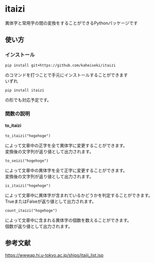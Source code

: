 # itaizi
異体字と常用字の間の変換をすることができるPythonパッケージです

<!-- ## demo -->


## 使い方
### インストール
```
pip install git+https://github.com/kaheiseki/itaizi
```
のコマンドを打つことで手元にインストールすることができます  
いずれ
```
pip install itaizi
```
の形でも対応予定です。

### 関数の説明
#### to_itaizi
```
to_itaizi("hogehoge")
```
によって文章中の正字を全て異体字に変更することができます。  
変換後の文字列が返り値として出力されます。


```
to_seizi("hogehoge")
```
によって文章中の異体字を全て正字に変更することができます。  
変換後の文字列が返り値として出力されます。

```
is_itaizi("hogehoge")
```
によって文章中に異体字が含まれているかどうかを判定することができます。  
TrueまたはFalseが返り値として出力されます。

```
count_itaizi("hogehoge")
```
によって文章中に含まれる異体字の個数を数えることができます。  
個数が返り値として出力されます。


## 参考文献
https://wwwap.hi.u-tokyo.ac.jp/ships/itaiji_list.jsp 